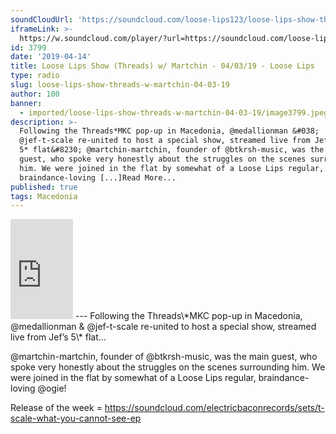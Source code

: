 ```yaml
---
soundCloudUrl: 'https://soundcloud.com/loose-lips123/loose-lips-show-threads-w-martchin-040319'
iframeLink: >-
  https://w.soundcloud.com/player/?url=https://soundcloud.com/loose-lips123/loose-lips-show-threads-w-martchin-040319&color=00aabb&auto_play=false&hide_related=false&show_comments=true&show_user=true&show_reposts=false
id: 3799
date: '2019-04-14'
title: Loose Lips Show (Threads) w/ Martchin - 04/03/19 - Loose Lips
type: radio
slug: loose-lips-show-threads-w-martchin-04-03-19
author: 100
banner:
  - imported/loose-lips-show-threads-w-martchin-04-03-19/image3799.jpeg
description: >-
  Following the Threads*MKC pop-up in Macedonia, @medallionman &#038;
  @jef-t-scale re-united to host a special show, streamed live from Jef&#8217;s
  5* flat&#8230; @martchin-martchin, founder of @btkrsh-music, was the main
  guest, who spoke very honestly about the struggles on the scenes surrounding
  him. We were joined in the flat by somewhat of a Loose Lips regular,
  braindance-loving [...]Read More...
published: true
tags: Macedonia
---
```

<iframe id="sc-widget" title="title" width="100" height="160" scrolling="no" frameborder="yes" allow="autoplay" src="https://w.soundcloud.com/player/?url=https://soundcloud.com/loose-lips123/loose-lips-show-threads-w-martchin-040319&amp;color=00aabb&amp;auto_play=false&amp;hide_related=false&amp;show_comments=true&amp;show_user=true&amp;show_reposts=false"></iframe>
---
Following the Threads\*MKC pop-up in Macedonia, @medallionman & @jef-t-scale re-united to host a special show, streamed live from Jef’s 5\* flat…

@martchin-martchin, founder of @btkrsh-music, was the main guest, who spoke very honestly about the struggles on the scenes surrounding him. We were joined in the flat by somewhat of a Loose Lips regular, braindance-loving @ogie!

Release of the week = https://soundcloud.com/electricbaconrecords/sets/t-scale-what-you-cannot-see-ep